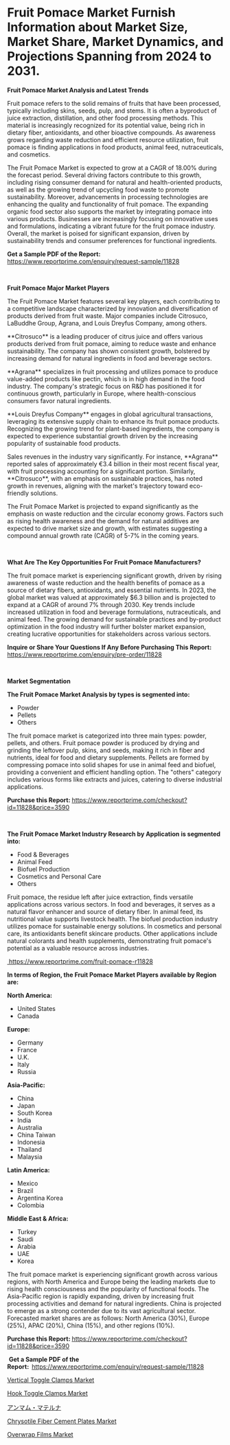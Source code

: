 <p><h1>Fruit Pomace Market Furnish Information about Market Size, Market Share, Market Dynamics, and Projections Spanning from 2024 to 2031.</h1></p><p><strong>Fruit Pomace Market Analysis and Latest Trends</strong></p>
<p><p>Fruit pomace refers to the solid remains of fruits that have been processed, typically including skins, seeds, pulp, and stems. It is often a byproduct of juice extraction, distillation, and other food processing methods. This material is increasingly recognized for its potential value, being rich in dietary fiber, antioxidants, and other bioactive compounds. As awareness grows regarding waste reduction and efficient resource utilization, fruit pomace is finding applications in food products, animal feed, nutraceuticals, and cosmetics.</p><p>The Fruit Pomace Market is expected to grow at a CAGR of 18.00% during the forecast period. Several driving factors contribute to this growth, including rising consumer demand for natural and health-oriented products, as well as the growing trend of upcycling food waste to promote sustainability. Moreover, advancements in processing technologies are enhancing the quality and functionality of fruit pomace. The expanding organic food sector also supports the market by integrating pomace into various products. Businesses are increasingly focusing on innovative uses and formulations, indicating a vibrant future for the fruit pomace industry. Overall, the market is poised for significant expansion, driven by sustainability trends and consumer preferences for functional ingredients.</p></p>
<p><strong>Get a Sample PDF of the Report:&nbsp;</strong> <a href="https://www.reportprime.com/enquiry/request-sample/11828">https://www.reportprime.com/enquiry/request-sample/11828</a></p>
<p>&nbsp;</p>
<p><strong>Fruit Pomace Major Market Players</strong></p>
<p><p>The Fruit Pomace Market features several key players, each contributing to a competitive landscape characterized by innovation and diversification of products derived from fruit waste. Major companies include Citrosuco, LaBuddhe Group, Agrana, and Louis Dreyfus Company, among others.</p><p>**Citrosuco** is a leading producer of citrus juice and offers various products derived from fruit pomace, aiming to reduce waste and enhance sustainability. The company has shown consistent growth, bolstered by increasing demand for natural ingredients in food and beverage sectors.</p><p>**Agrana** specializes in fruit processing and utilizes pomace to produce value-added products like pectin, which is in high demand in the food industry. The company's strategic focus on R&D has positioned it for continuous growth, particularly in Europe, where health-conscious consumers favor natural ingredients. </p><p>**Louis Dreyfus Company** engages in global agricultural transactions, leveraging its extensive supply chain to enhance its fruit pomace products. Recognizing the growing trend for plant-based ingredients, the company is expected to experience substantial growth driven by the increasing popularity of sustainable food products.</p><p>Sales revenues in the industry vary significantly. For instance, **Agrana** reported sales of approximately €3.4 billion in their most recent fiscal year, with fruit processing accounting for a significant portion. Similarly, **Citrosuco**, with an emphasis on sustainable practices, has noted growth in revenues, aligning with the market's trajectory toward eco-friendly solutions.</p><p>The Fruit Pomace Market is projected to expand significantly as the emphasis on waste reduction and the circular economy grows. Factors such as rising health awareness and the demand for natural additives are expected to drive market size and growth, with estimates suggesting a compound annual growth rate (CAGR) of 5-7% in the coming years.</p></p>
<p>&nbsp;</p>
<p><strong>What Are The Key Opportunities For Fruit Pomace Manufacturers?</strong></p>
<p><p>The fruit pomace market is experiencing significant growth, driven by rising awareness of waste reduction and the health benefits of pomace as a source of dietary fibers, antioxidants, and essential nutrients. In 2023, the global market was valued at approximately $6.3 billion and is projected to expand at a CAGR of around 7% through 2030. Key trends include increased utilization in food and beverage formulations, nutraceuticals, and animal feed. The growing demand for sustainable practices and by-product optimization in the food industry will further bolster market expansion, creating lucrative opportunities for stakeholders across various sectors.</p></p>
<p><strong>Inquire or Share Your Questions If Any Before Purchasing This Report:</strong> <a href="https://www.reportprime.com/enquiry/pre-order/11828">https://www.reportprime.com/enquiry/pre-order/11828</a></p>
<p>&nbsp;</p>
<p><strong>Market Segmentation</strong></p>
<p><strong>The Fruit Pomace Market Analysis by types is segmented into:</strong></p>
<p><ul><li>Powder</li><li>Pellets</li><li>Others</li></ul></p>
<p><p>The fruit pomace market is categorized into three main types: powder, pellets, and others. Fruit pomace powder is produced by drying and grinding the leftover pulp, skins, and seeds, making it rich in fiber and nutrients, ideal for food and dietary supplements. Pellets are formed by compressing pomace into solid shapes for use in animal feed and biofuel, providing a convenient and efficient handling option. The "others" category includes various forms like extracts and juices, catering to diverse industrial applications.</p></p>
<p><strong>Purchase this Report:&nbsp;</strong><a href="https://www.reportprime.com/checkout?id=11828&price=3590">https://www.reportprime.com/checkout?id=11828&price=3590</a></p>
<p>&nbsp;</p>
<p><strong>The Fruit Pomace Market Industry Research by Application is segmented into:</strong></p>
<p><ul><li>Food & Beverages</li><li>Animal Feed</li><li>Biofuel Production</li><li>Cosmetics and Personal Care</li><li>Others</li></ul></p>
<p><p>Fruit pomace, the residue left after juice extraction, finds versatile applications across various sectors. In food and beverages, it serves as a natural flavor enhancer and source of dietary fiber. In animal feed, its nutritional value supports livestock health. The biofuel production industry utilizes pomace for sustainable energy solutions. In cosmetics and personal care, its antioxidants benefit skincare products. Other applications include natural colorants and health supplements, demonstrating fruit pomace's potential as a valuable resource across industries.</p></p>
<p><a href="https://www.reportprime.com/fruit-pomace-r11828">&nbsp;https://www.reportprime.com/fruit-pomace-r11828</a></p>
<p><strong>In terms of Region, the Fruit Pomace Market Players available by Region are:</strong></p>
<p>
    <p> <strong> North America: </strong>
        <ul>
            <li>United States</li>
            <li>Canada</li>
        </ul>
        </p> 
    <p> <strong> Europe: </strong>
        <ul>
            <li>Germany</li>
            <li>France</li>
            <li>U.K.</li>
            <li>Italy</li>
            <li>Russia</li>
        </ul>
        </p> 
    <p> <strong> Asia-Pacific: </strong>
        <ul>
            <li>China</li>
            <li>Japan</li>
            <li>South Korea</li>
            <li>India</li>
            <li>Australia</li>
            <li>China Taiwan</li>
            <li>Indonesia</li>
            <li>Thailand</li>
            <li>Malaysia</li>
        </ul>
        </p> 
    <p> <strong> Latin America: </strong>
        <ul>
            <li>Mexico</li>
            <li>Brazil</li>
            <li>Argentina Korea</li>
            <li>Colombia</li>
        </ul>
        </p> 
    <p> <strong> Middle East & Africa: </strong>
        <ul>
            <li>Turkey</li>
            <li>Saudi</li>
            <li>Arabia</li>
            <li>UAE</li>
            <li>Korea</li>
        </ul>
    </p>
    </p>
<p><p>The fruit pomace market is experiencing significant growth across various regions, with North America and Europe being the leading markets due to rising health consciousness and the popularity of functional foods. The Asia-Pacific region is rapidly expanding, driven by increasing fruit processing activities and demand for natural ingredients. China is projected to emerge as a strong contender due to its vast agricultural sector. Forecasted market shares are as follows: North America (30%), Europe (25%), APAC (20%), China (15%), and other regions (10%).</p></p>
<p><strong>Purchase this Report: </strong><a href="https://www.reportprime.com/checkout?id=11828&price=3590">https://www.reportprime.com/checkout?id=11828&price=3590</a></p>
<p>&nbsp;<strong>Get a Sample PDF of the Report:&nbsp;&nbsp;</strong><a href="https://www.reportprime.com/enquiry/request-sample/11828">https://www.reportprime.com/enquiry/request-sample/11828</a></p>
<p><strong></strong></p>
<p><p><a href="https://medium.com/@luke.russell779/global-vertical-toggle-clamps-market-analysis-trends-forecasts-and-growth-opportunities-2024-ee21c05614d5">Vertical Toggle Clamps Market</a></p><p><a href="https://medium.com/@luke.russell779/comprehensive-analysis-of-the-global-hook-toggle-clamps-market-growth-trends-market-forecasts-732593eb4f5d">Hook Toggle Clamps Market</a></p><p><a href="https://medium.com/@mariek11927/%E3%82%A2%E3%83%B3%E3%83%9E%E3%83%A0-%E3%83%9E%E3%82%BF%E3%83%BC%E3%83%8A-%E3%83%9E%E3%83%BC%E3%82%B1%E3%83%83%E3%83%88-2024%E5%B9%B4%E3%81%8B%E3%82%892031%E5%B9%B4%E3%81%BE%E3%81%A7%E3%81%AE%E6%A5%AD%E7%95%8C%E3%83%88%E3%83%AC%E3%83%B3%E3%83%89%E3%81%A8%E4%BA%88%E6%B8%AC-c489ae78acf0">アンマム・マテルナ</a></p><p><a href="https://issuu.com/reportprime-2/docs/chrysotile-fiber-cement-plates-mark_a03a3079a12827">Chrysotile Fiber Cement Plates Market</a></p><p><a href="https://github.com/bmorecock/Market-Research-Report-List-5/blob/main/overwrap-films-market.md">Overwrap Films Market</a></p></p>